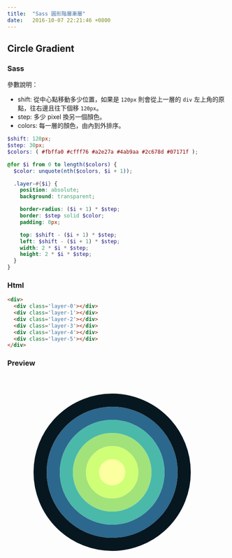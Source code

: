```yaml
---
title:  "Sass 圓形階層漸層"
date:   2016-10-07 22:21:46 +0800
---
```


## Circle Gradient

### Sass

參數說明：

- shift: 從中心點移動多少位置，如果是 `120px` 則會從上一層的 `div` 左上角的原點，往右邊且往下個移 `120px`。
- step: 多少 pixel 換另一個顏色。
- colors: 每一層的顏色，由內到外排序。

```scss
$shift: 120px;
$step: 30px;
$colors: ( #fbffa0 #cfff76 #a2e27a #4ab9aa #2c678d #07171f );

@for $i from 0 to length($colors) {
  $color: unquote(nth($colors, $i + 1));

  .layer-#{$i} {
    position: absolute;
    background: transparent;

    border-radius: ($i + 1) * $step;
    border: $step solid $color;
    padding: 0px;

    top: $shift - ($i + 1) * $step;
    left: $shift - ($i + 1) * $step;
    width: 2 * $i * $step;
    height: 2 * $i * $step;
  }
}
```

### Html

```html
<div>
  <div class='layer-0'></div>
  <div class='layer-1'></div>
  <div class='layer-2'></div>
  <div class='layer-3'></div>
  <div class='layer-4'></div>
  <div class='layer-5'></div>
</div>
```

<!--excerpt-->

### Preview

<style>
.layer-0 {
  position: absolute;
  background: transparent;
  border-radius: 30px;
  border: 30px solid #fbffa0;
  padding: 0px;
  top: 90px;
  left: 90px;
  width: 0px;
  height: 0px;
}

.layer-1 {
  position: absolute;
  background: transparent;
  border-radius: 60px;
  border: 30px solid #cfff76;
  padding: 0px;
  top: 60px;
  left: 60px;
  width: 60px;
  height: 60px;
}

.layer-2 {
  position: absolute;
  background: transparent;
  border-radius: 90px;
  border: 30px solid #a2e27a;
  padding: 0px;
  top: 30px;
  left: 30px;
  width: 120px;
  height: 120px;
}

.layer-3 {
  position: absolute;
  background: transparent;
  border-radius: 120px;
  border: 30px solid #4ab9aa;
  padding: 0px;
  top: 0px;
  left: 0px;
  width: 180px;
  height: 180px;
}

.layer-4 {
  position: absolute;
  background: transparent;
  border-radius: 150px;
  border: 30px solid #2c678d;
  padding: 0px;
  top: -30px;
  left: -30px;
  width: 240px;
  height: 240px;
}

.layer-5 {
  position: absolute;
  background: transparent;
  border-radius: 180px;
  border: 30px solid #07171f;
  padding: 0px;
  top: -60px;
  left: -60px;
  width: 300px;
  height: 300px;
}

.layer {
  position: relative;
  height: 330px;
  margin: 120px 0 0 120px;
}
</style>

<div class='layer'>
  <div class='layer-0'></div>
  <div class='layer-1'></div>
  <div class='layer-2'></div>
  <div class='layer-3'></div>
  <div class='layer-4'></div>
  <div class='layer-5'></div>
</div>
